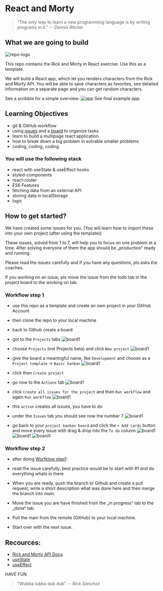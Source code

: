 # React and Morty

> "The only way to learn a new programming language is by writing programs in it."
> -- <cite>Dennis Ritchie</cite>

## What we are going to build

![repo-logo](assets/react-and-morty.jpg)

This repo contains the Rick and Morty in React exercise. Use this as a template.

We will build a React app, which let you renders characters from the Rick and Morty API. You will be able to save characters as favorites, see detailed information on a separate page and you can get random characters.

See a scribble for a simple overview:
![app](assets/react-and-morty-app.png)
See final example app:

## Learning Objectives

- git & GitHub workflow
- using [issues](https://docs.github.com/en/issues/tracking-your-work-with-issues/about-issues) and a [board](https://docs.github.com/en/issues/organizing-your-work-with-project-boards/managing-project-boards/about-project-boards) to organize tasks
- learn to build a multipage react application
- how to break down a big problem in solvable smaller problems
- coding, coding, coding

### You will use the following stack

- react with useState & useEffect hooks
- styled-components
- react-router
- ES6 Features
- fetching data from an external API
- storing data in localStorage
- logic

## How to get started?

We have created some issues for you. (You will learn how to import these into your own project (after using the template))

These issues, solved from 1 to 7, will help you to focus on one problem at a time.
After solving everyone of them the app should be „production“ ready and running.

Please read the issues carefully and if you have any questions, pls asks the coaches.

If you working on an issue, pls move the issue from the todo tab in the project board to the working on tab.

### Workflow step 1

- use this repo as a template and create an own project in your GitHub Account

- then clone the repo to your local machine

- back to Github create a board
- got to the `Projects` tabs
  ![board1](assets/project_board1.png)
- choose `Projects` (not Projects beta) and click `New project`
  ![board1](assets/project_board2.png)
- give the board a meaningful name, like `Development` and choose as a `Project template` -> `Basic kanban`
  ![board1](assets/project_board3.png)
- click then `Create project`
- go now to the `Actions` tab
  ![board1](assets/action.png)
- click `Create all issues for the project` and then `Run workflow` and again `Run workflow`
  ![board1](assets/action2.png)
- this `action` creates all issues, you have to do
- under the `Issues` tab you should see now the number 7
  ![board1](assets/issues.png)
- go back to your `project kanban board` and click the `+ Add cards` button and move every issue with drag & drop into the `To do` column
  ![board1](assets/issues2.png)
  ![board1](assets/issues3.png)
  ![board1](assets/issues4.png)

### Workflow step 2

- after doing [Worfklow step1](#workflow-step-1):
- read the issue carefully, best practice would be to start with #1 and do everything whats in there

- When you are ready, push the branch to Github and create a pull request, write a short description what was done here and then merge the branch into main.

- Move the issue you are have finished from the „in progress“ tab to the „done“ tab.

- Pull the main from the remote (GitHub) to your local machine.

- Start over with the next issue.

## Recources:

- [Rick and Morty API Docs](https://rickandmortyapi.com/documentation/#rest)
- [useState](https://reactwithhooks.netlify.app/docs/hooks-state.html)
- [useEffect](https://reactwithhooks.netlify.app/docs/hooks-effect.html)

HAVE FUN

> "Wubba lubba dub dub"
> -- <cite>Rick Sanchez</cite>

